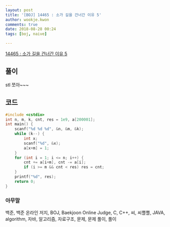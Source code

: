 ```yaml
---
layout: post
title: '[BOJ] 14465 : 소가 길을 건너간 이유 5'
author: wookje.kwon
comments: true
date: 2018-08-28 00:24
tags: [boj, naive]

---
```


[14465 : 소가 길을 건너간 이유 5](https://www.acmicpc.net/problem/14465)  

## 풀이

stl 쪼아~~~

## 코드

```cpp
#include <cstdio>
int n, m, k, cnt, res = 1e9, a[200001];
int main() {
    scanf("%d %d %d", &n, &m, &k);
    while (k--) {
        int x;
        scanf("%d", &x);
        a[x+m] = 1;
    }
    for (int i = 1; i <= n; i++) {
        cnt += a[i+m], cnt -= a[i];
        if (i >= m && cnt < res) res = cnt;
    }
    printf("%d", res);
    return 0;
}
```

### 아무말  
백준, 백준 온라인 저지, BOJ, Baekjoon Online Judge, C, C++, 씨, 씨쁠쁠, JAVA, algorithm, 자바, 알고리즘, 자료구조, 문제, 문제 풀이, 풀이
